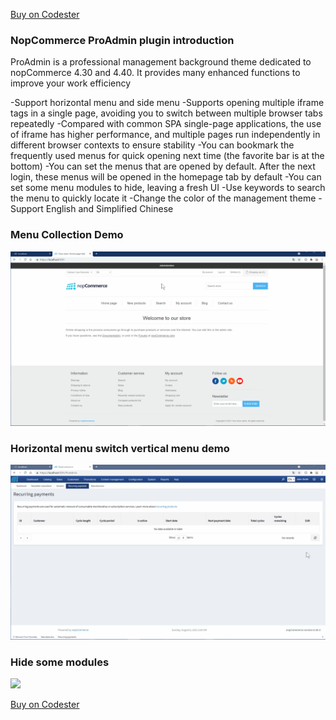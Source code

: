 [Buy on Codester]()

### NopCommerce ProAdmin plugin introduction

ProAdmin is a professional management background theme dedicated to nopCommerce 4.30 and 4.40. It provides many enhanced functions to improve your work efficiency

-Support horizontal menu and side menu
-Supports opening multiple iframe tags in a single page, avoiding you to switch between multiple browser tabs repeatedly
-Compared with common SPA single-page applications, the use of iframe has higher performance, and multiple pages run independently in different browser contexts to ensure stability
-You can bookmark the frequently used menus for quick opening next time (the favorite bar is at the bottom)
-You can set the menus that are opened by default. After the next login, these menus will be opened in the homepage tab by default
-You can set some menu modules to hide, leaving a fresh UI
-Use keywords to search the menu to quickly locate it
-Change the color of the management theme
-Support English and Simplified Chinese

### Menu Collection Demo
![](/assets/fav.gif)

### Horizontal menu switch vertical menu demo
![](/assets/menu.gif)


### Hide some modules
![](/assets/hidden.gif)


[Buy on Codester]()